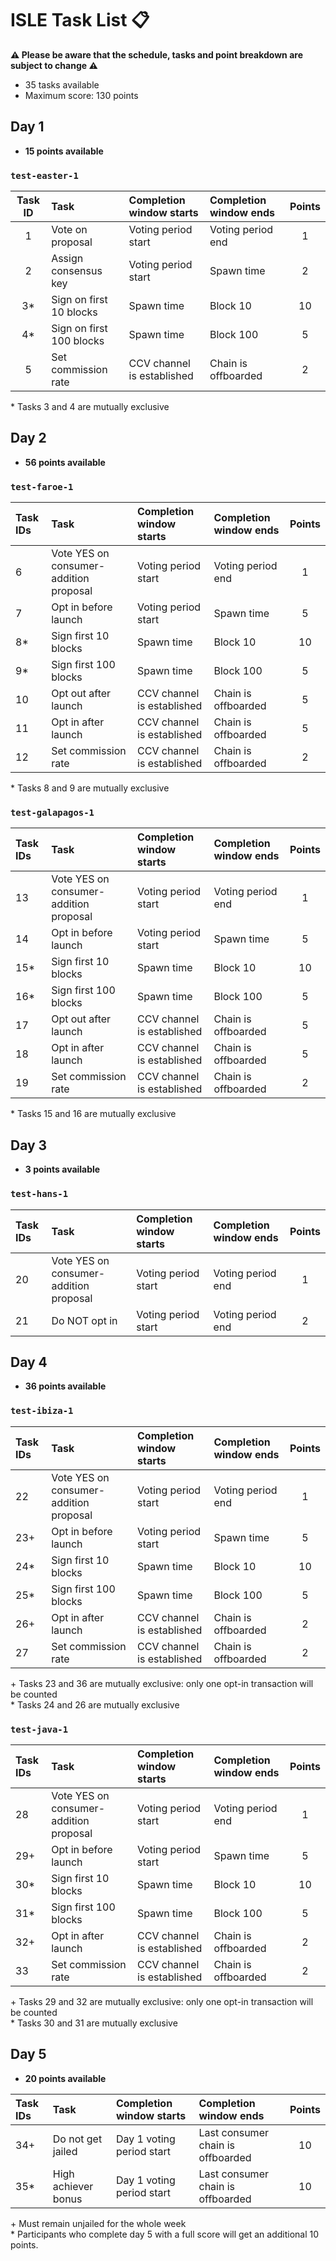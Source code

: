 # ISLE Task List 📋

**⚠️ Please be aware that the schedule, tasks and point breakdown are subject to change ⚠️** 

* 35 tasks available
* Maximum score: 130 points

## Day 1

* **15 points available**

### `test-easter-1`

| Task ID | Task                     | Completion window starts   | Completion window ends | Points |
| :-----: | :----------------------- | :------------------------- | :--------------------- | :----: |
|    1    | Vote on proposal         | Voting period start        | Voting period end      |   1    |
|    2    | Assign consensus key     | Voting period start        | Spawn time             |   2    |
|   3*    | Sign on first 10 blocks  | Spawn time                 | Block 10               |   10   |
|   4*    | Sign on first 100 blocks | Spawn time                 | Block 100              |   5    |
|    5    | Set commission rate      | CCV channel is established | Chain is offboarded    |   2    |

\* Tasks 3 and 4 are mutually exclusive

## Day 2

* **56 points available**

### `test-faroe-1`

| Task IDs | Task                                   | Completion window starts   | Completion window ends | Points |
| :------- | :------------------------------------- | :------------------------- | :--------------------- | :----: |
| 6        | Vote YES on consumer-addition proposal | Voting period start        | Voting period end      |   1    |
| 7        | Opt in before launch                   | Voting period start        | Spawn time             |   5    |
| 8*       | Sign first 10 blocks                   | Spawn time                 | Block 10               |   10   |
| 9*       | Sign first 100 blocks                  | Spawn time                 | Block 100              |   5    |
| 10       | Opt out after launch                   | CCV channel is established | Chain is offboarded    |   5    |
| 11       | Opt in after launch                    | CCV channel is established | Chain is offboarded    |   5    |
| 12       | Set commission rate                    | CCV channel is established | Chain is offboarded    |   2    |

\* Tasks 8 and 9 are mutually exclusive

### `test-galapagos-1`

| Task IDs | Task                                   | Completion window starts   | Completion window ends | Points |
| :------- | :------------------------------------- | :------------------------- | :--------------------- | :----: |
| 13       | Vote YES on consumer-addition proposal | Voting period start        | Voting period end      |   1    |
| 14       | Opt in before launch                   | Voting period start        | Spawn time             |   5    |
| 15*      | Sign first 10 blocks                   | Spawn time                 | Block 10               |   10   |
| 16*      | Sign first 100 blocks                  | Spawn time                 | Block 100              |   5    |
| 17       | Opt out after launch                   | CCV channel is established | Chain is offboarded    |   5    |
| 18       | Opt in after launch                    | CCV channel is established | Chain is offboarded    |   5    |
| 19       | Set commission rate                    | CCV channel is established | Chain is offboarded    |   2    |

\* Tasks 15 and 16 are mutually exclusive

## Day 3

* **3 points available**

### `test-hans-1`

| Task IDs | Task                                   | Completion window starts | Completion window ends | Points |
| :------- | :------------------------------------- | :----------------------- | :--------------------- | :----: |
| 20       | Vote YES on consumer-addition proposal | Voting period start      | Voting period end      |   1    |
| 21       | Do NOT opt in                          | Voting period start      | Voting period end      |   2    |

## Day 4

* **36 points available**

### `test-ibiza-1`

| Task IDs | Task                                   | Completion window starts   | Completion window ends | Points |
| :------- | :------------------------------------- | :------------------------- | :--------------------- | :----: |
| 22       | Vote YES on consumer-addition proposal | Voting period start        | Voting period end      |   1    |
| 23+      | Opt in before launch                   | Voting period start        | Spawn time             |   5    |
| 24*      | Sign first 10 blocks                   | Spawn time                 | Block 10               |   10   |
| 25*      | Sign first 100 blocks                  | Spawn time                 | Block 100              |   5    |
| 26+      | Opt in after launch                    | CCV channel is established | Chain is offboarded    |   2    |
| 27       | Set commission rate                    | CCV channel is established | Chain is offboarded    |   2    |

\+ Tasks 23 and 36 are mutually exclusive: only one opt-in transaction will be counted  
\* Tasks 24 and 26 are mutually exclusive

### `test-java-1`

| Task IDs | Task                                   | Completion window starts   | Completion window ends | Points |
| :------- | :------------------------------------- | :------------------------- | :--------------------- | :----: |
| 28       | Vote YES on consumer-addition proposal | Voting period start        | Voting period end      |   1    |
| 29+      | Opt in before launch                   | Voting period start        | Spawn time             |   5    |
| 30*      | Sign first 10 blocks                   | Spawn time                 | Block 10               |   10   |
| 31*      | Sign first 100 blocks                  | Spawn time                 | Block 100              |   5    |
| 32+      | Opt in after launch                    | CCV channel is established | Chain is offboarded    |   2    |
| 33       | Set commission rate                    | CCV channel is established | Chain is offboarded    |   2    |

\+ Tasks 29 and 32 are mutually exclusive: only one opt-in transaction will be counted  
\* Tasks 30 and 31 are mutually exclusive


## Day 5

* **20 points available**

| Task IDs | Task                | Completion window starts  | Completion window ends            | Points |
| :------- | :------------------ | :------------------------ | :-------------------------------- | :----: |
| 34+      | Do not get jailed   | Day 1 voting period start | Last consumer chain is offboarded |   10   |
| 35*      | High achiever bonus | Day 1 voting period start | Last consumer chain is offboarded |   10   |

\+ Must remain unjailed for the whole week  
\* Participants who complete day 5 with a full score will get an additional 10 points.